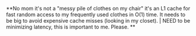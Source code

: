 **No mom it's not a "messy pile of
clothes on my chair" it's an L1 cache
for fast random access to my
frequently used clothes in O(1) time. It
needs to be big to avoid expensive
cache misses (looking in my closet). |
 NEED to be minimizing latency, this is
important to me. Please.
**

